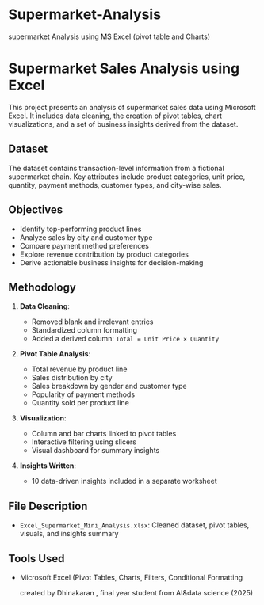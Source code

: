 # Supermarket-Analysis
supermarket Analysis using MS Excel (pivot table and Charts)

# Supermarket Sales Analysis using Excel

This project presents an analysis of supermarket sales data using Microsoft Excel. It includes data cleaning, the creation of pivot tables, chart visualizations, and a set of business insights derived from the dataset.

## Dataset

The dataset contains transaction-level information from a fictional supermarket chain. Key attributes include product categories, unit price, quantity, payment methods, customer types, and city-wise sales.

## Objectives

- Identify top-performing product lines
- Analyze sales by city and customer type
- Compare payment method preferences
- Explore revenue contribution by product categories
- Derive actionable business insights for decision-making

## Methodology

1. **Data Cleaning**:
   - Removed blank and irrelevant entries
   - Standardized column formatting
   - Added a derived column: `Total = Unit Price × Quantity`

2. **Pivot Table Analysis**:
   - Total revenue by product line
   - Sales distribution by city
   - Sales breakdown by gender and customer type
   - Popularity of payment methods
   - Quantity sold per product line

3. **Visualization**:
   - Column and bar charts linked to pivot tables
   - Interactive filtering using slicers
   - Visual dashboard for summary insights

4. **Insights Written**:
   - 10 data-driven insights included in a separate worksheet

## File Description

- `Excel_Supermarket_Mini_Analysis.xlsx`: Cleaned dataset, pivot tables, visuals, and insights summary

## Tools Used

- Microsoft Excel (Pivot Tables, Charts, Filters, Conditional Formatting

  created by Dhinakaran , final year student from AI&data science (2025)
